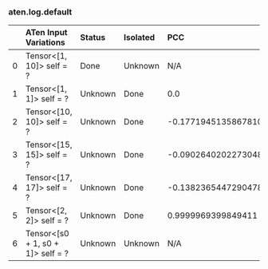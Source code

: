 ### aten.log.default
|    | ATen Input Variations             | Status   | Isolated   | PCC                  | Host   |
|---:|:----------------------------------|:---------|:-----------|:---------------------|:-------|
|  0 | Tensor<[1, 10]> self = ?          | Done     | Unknown    | N/A                  | N/A    |
|  1 | Tensor<[1, 1]> self = ?           | Unknown  | Done       | 0.0                  | 0      |
|  2 | Tensor<[10, 10]> self = ?         | Unknown  | Done       | -0.17719451358678107 | 0      |
|  3 | Tensor<[15, 15]> self = ?         | Unknown  | Done       | -0.09026402022730484 | 0      |
|  4 | Tensor<[17, 17]> self = ?         | Unknown  | Done       | -0.13823654472904787 | 0      |
|  5 | Tensor<[2, 2]> self = ?           | Unknown  | Done       | 0.9999969399849411   | 0      |
|  6 | Tensor<[s0 + 1, s0 + 1]> self = ? | Unknown  | Unknown    | N/A                  | N/A    |

